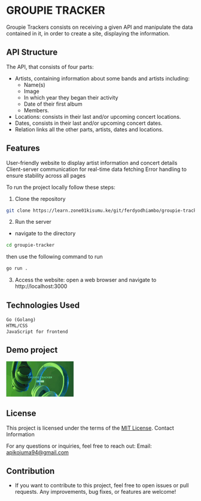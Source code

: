 # GROUPIE TRACKER
Groupie Trackers consists on receiving a given API and manipulate the data contained in it, in order to create a site, displaying the information.

## API Structure
The API, that consists of four parts:
* Artists, containing information about some bands and artists including:
   * Name(s)
   * Image
   * In which year they began their activity
   * Date of their first album
   * Members.
* Locations: consists in their last and/or upcoming concert locations.
* Dates, consists in their last and/or upcoming concert dates.
* Relation links all the other parts, artists, dates and locations.

## Features
User-friendly website to display artist information and concert details
Client-server communication for real-time data fetching
Error handling to ensure stability across all pages

To run the project locally follow these steps:
1. Clone the repository
```bash
git clone https://learn.zone01kisumu.ke/git/ferdyodhiambo/groupie-tracker.git
```

2. Run the server
- navigate to the directory
```bash
cd groupie-tracker
``` 
then use the following command to run
```bash
go run .
```

3. Access the website: open a web browser and navigate to  http://localhost:3000

## Technologies Used

    Go (Golang)
    HTML/CSS
    JavaScript for frontend

## Demo project
![Demo GIF](images/art.gif)


## License

This project is licensed under the terms of the [MIT License](./LICENSE).
Contact Information

For any questions or inquiries, feel free to reach out:
    Email: apikojuma94@gmail.com

## Contribution
* If you want to contribute to this project, feel free to open issues or pull requests. Any improvements, bug fixes, or features are welcome!
